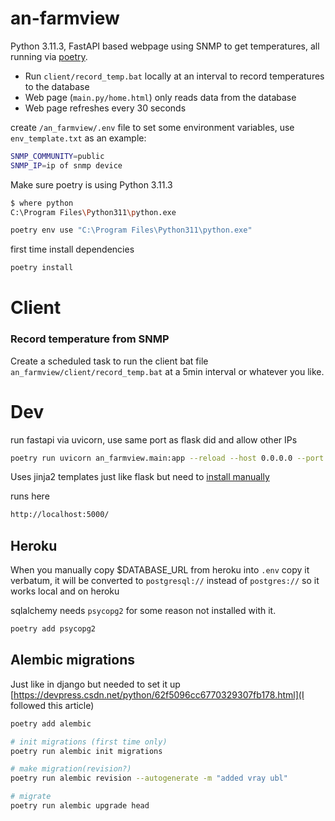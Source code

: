 # an-farmview

Python 3.11.3, FastAPI based webpage using SNMP to get temperatures, all running via [poetry](https://python-poetry.org/).
  - Run `client/record_temp.bat` locally at an interval to record temperatures to the database
  - Web page (`main.py/home.html`) only reads data from the database
  - Web page refreshes every 30 seconds


create `/an_farmview/.env` file to set some environment variables, use `env_template.txt` as an example:
```bash
SNMP_COMMUNITY=public
SNMP_IP=ip of snmp device
```

Make sure poetry is using Python 3.11.3

```bash
$ where python
C:\Program Files\Python311\python.exe
```

```bash
poetry env use "C:\Program Files\Python311\python.exe"
```

first time install dependencies
```bash
poetry install
```

# Client
### Record temperature from SNMP
Create a scheduled task to run the client bat file `an_farmview/client/record_temp.bat` at a 5min interval or whatever you like.

# Dev

run fastapi via uvicorn, use same port as flask did and allow other IPs
```bash
poetry run uvicorn an_farmview.main:app --reload --host 0.0.0.0 --port 5000
```
Uses jinja2 templates just like flask but need to [install manually](https://fastapi.tiangolo.com/advanced/templates/) 

runs here
```bash
http://localhost:5000/
```


## Heroku
When you manually copy $DATABASE_URL from heroku into `.env` copy it verbatum, it will be converted to `postgresql://` instead of `postgres://` so it works local and on heroku

sqlalchemy needs `psycopg2` for some reason not installed with it.
```bash
poetry add psycopg2
```

## Alembic migrations
Just like in django but needed to set it up [https://devpress.csdn.net/python/62f5096cc6770329307fb178.html](I followed this article)

```bash
poetry add alembic

# init migrations (first time only)
poetry run alembic init migrations

# make migration(revision?)
poetry run alembic revision --autogenerate -m "added vray ubl"

# migrate
poetry run alembic upgrade head
```